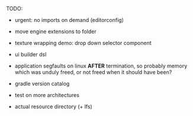 TODO:

- urgent: no imports on demand (editorconfig)

- move engine extensions to folder
- texture wrapping demo: drop down selector component
- ui builder dsl
- application segfaults on linux **AFTER** termination, so probably memory which was unduly freed, or not freed when it
  should have been?
- gradle version catalog
- test on more architectures
- actual resource directory (+ lfs)
